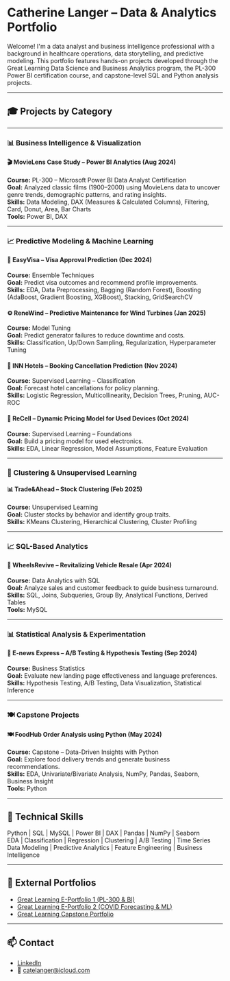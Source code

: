 # Catherine Langer – Data & Analytics Portfolio

Welcome! I'm a data analyst and business intelligence professional with a background in healthcare operations, data storytelling, and predictive modeling. This portfolio features hands-on projects developed through the Great Learning Data Science and Business Analytics program, the PL-300 Power BI certification course, and capstone-level SQL and Python analysis projects.

---

## 🎓 Projects by Category

---

### 📊 Business Intelligence & Visualization

#### 🎬 MovieLens Case Study – Power BI Analytics (Aug 2024)
**Course:** PL-300 – Microsoft Power BI Data Analyst Certification  
**Goal:** Analyzed classic films (1900–2000) using MovieLens data to uncover genre trends, demographic patterns, and rating insights.  
**Skills:** Data Modeling, DAX (Measures & Calculated Columns), Filtering, Card, Donut, Area, Bar Charts  
**Tools:** Power BI, DAX

---

### 📈 Predictive Modeling & Machine Learning

#### 🛂 EasyVisa – Visa Approval Prediction (Dec 2024)
**Course:** Ensemble Techniques  
**Goal:** Predict visa outcomes and recommend profile improvements.  
**Skills:** EDA, Data Preprocessing, Bagging (Random Forest), Boosting (AdaBoost, Gradient Boosting, XGBoost), Stacking, GridSearchCV

#### ⚙️ ReneWind – Predictive Maintenance for Wind Turbines (Jan 2025)
**Course:** Model Tuning  
**Goal:** Predict generator failures to reduce downtime and costs.  
**Skills:** Classification, Up/Down Sampling, Regularization, Hyperparameter Tuning

#### 🏨 INN Hotels – Booking Cancellation Prediction (Nov 2024)
**Course:** Supervised Learning – Classification  
**Goal:** Forecast hotel cancellations for policy planning.  
**Skills:** Logistic Regression, Multicollinearity, Decision Trees, Pruning, AUC-ROC

#### 📱 ReCell – Dynamic Pricing Model for Used Devices (Oct 2024)
**Course:** Supervised Learning – Foundations  
**Goal:** Build a pricing model for used electronics.  
**Skills:** EDA, Linear Regression, Model Assumptions, Feature Evaluation

---

### 🤖 Clustering & Unsupervised Learning

#### 📊 Trade&Ahead – Stock Clustering (Feb 2025)
**Course:** Unsupervised Learning  
**Goal:** Cluster stocks by behavior and identify group traits.  
**Skills:** KMeans Clustering, Hierarchical Clustering, Cluster Profiling

---

### 📈 SQL-Based Analytics

#### 🚗 WheelsRevive – Revitalizing Vehicle Resale (Apr 2024)
**Course:** Data Analytics with SQL  
**Goal:** Analyze sales and customer feedback to guide business turnaround.  
**Skills:** SQL, Joins, Subqueries, Group By, Analytical Functions, Derived Tables  
**Tools:** MySQL

---

### 📊 Statistical Analysis & Experimentation

#### 📰 E-news Express – A/B Testing & Hypothesis Testing (Sep 2024)
**Course:** Business Statistics  
**Goal:** Evaluate new landing page effectiveness and language preferences.  
**Skills:** Hypothesis Testing, A/B Testing, Data Visualization, Statistical Inference

---

### 🍽️ Capstone Projects

#### 🍽️ FoodHub Order Analysis using Python (May 2024)
**Course:** Capstone – Data-Driven Insights with Python  
**Goal:** Explore food delivery trends and generate business recommendations.  
**Skills:** EDA, Univariate/Bivariate Analysis, NumPy, Pandas, Seaborn, Business Insight  
**Tools:** Python

---

## 🧠 Technical Skills

Python | SQL | MySQL | Power BI | DAX | Pandas | NumPy | Seaborn  
EDA | Classification | Regression | Clustering | A/B Testing | Time Series  
Data Modeling | Predictive Analytics | Feature Engineering | Business Intelligence

---

## 🔗 External Portfolios

- [Great Learning E-Portfolio 1 (PL-300 & BI)](https://www.mygreatlearning.com/eportfolio/catherine-langer3)  
- [Great Learning E-Portfolio 2 (COVID Forecasting & ML)](https://www.mygreatlearning.com/eportfolio/catherine-langer2)  
- [Great Learning Capstone Portfolio](https://www.mygreatlearning.com/eportfolio/catherine-langer3)

---

## 📫 Contact
- [LinkedIn](https://www.linkedin.com/in/catherinelanger)  
- 📧 catelanger@icloud.com
